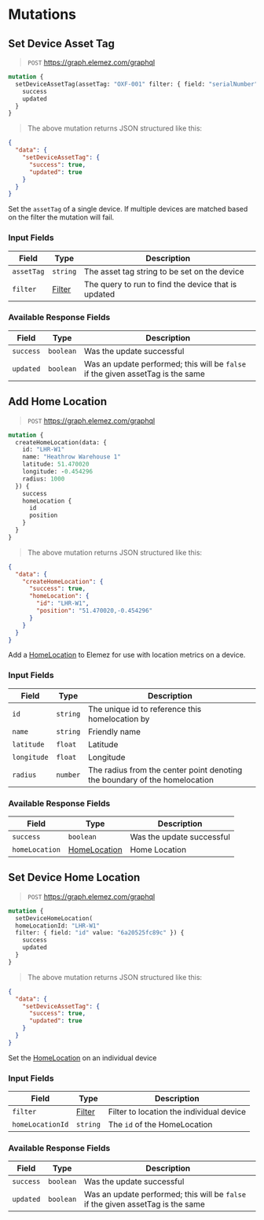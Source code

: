 # Mutations

## Set Device Asset Tag

> `POST` https://graph.elemez.com/graphql

```graphql
mutation {
  setDeviceAssetTag(assetTag: "OXF-001" filter: { field: "serialNumber" value: "4GH78UJ1"}) {
    success
    updated
  }
}
```

> The above mutation returns JSON structured like this:

```json
{
  "data": {
    "setDeviceAssetTag": {
      "success": true,
      "updated": true
    }
  }
}
```

Set the `assetTag` of a single device. If multiple devices are matched based on the filter the mutation will fail.

### Input Fields
| Field      | Type              | Description                                         |
|------------|-------------------|-----------------------------------------------------|
| `assetTag` | `string`          | The asset tag string to be set on the device        |
| `filter`   | [Filter](#filter) | The query to run to find the device that is updated |

### Available Response Fields
| Field     | Type      | Description                                                                     |
|-----------|-----------|---------------------------------------------------------------------------------|
| `success` | `boolean` | Was the update successful                                                       |
| `updated` | `boolean` | Was an update performed; this will be `false` if the given assetTag is the same |

## Add Home Location

> `POST` https://graph.elemez.com/graphql

```graphql
mutation {
  createHomeLocation(data: {
    id: "LHR-W1"
    name: "Heathrow Warehouse 1"
    latitude: 51.470020
    longitude: -0.454296
    radius: 1000
  }) {
    success
    homeLocation {
      id
      position
    }
  }
}
```

> The above mutation returns JSON structured like this:

```json
{
  "data": {
    "createHomeLocation": {
      "success": true,
      "homeLocation": {
        "id": "LHR-W1",
        "position": "51.470020,-0.454296"
      }
    }
  }
}
```

Add a [HomeLocation](#home-locations) to Elemez for use with location metrics on a device.

### Input Fields
| Field       | Type     | Description                                                                |
|-------------|----------|----------------------------------------------------------------------------|
| `id`        | `string` | The unique id to reference this homelocation by                            |
| `name`      | `string` | Friendly name                                                              |
| `latitude`  | `float`  | Latitude                                                                   |
| `longitude` | `float`  | Longitude                                                                  |
| `radius`    | `number` | The radius from the center point denoting the boundary of the homelocation |

### Available Response Fields
| Field          | Type                           | Description               |
|----------------|--------------------------------|---------------------------|
| `success`      | `boolean`                      | Was the update successful |
| `homeLocation` | [HomeLocation](#home-locations) | Home Location            |


## Set Device Home Location

> `POST` https://graph.elemez.com/graphql

```graphql
mutation {
  setDeviceHomeLocation(
  homeLocationId: "LHR-W1"
  filter: { field: "id" value: "6a20525fc89c" }) {
    success
    updated
  }
}
```

> The above mutation returns JSON structured like this:

```json
{
  "data": {
    "setDeviceAssetTag": {
      "success": true,
      "updated": true
    }
  }
}
```

Set the [HomeLocation](#home-location) on an individual device

### Input Fields
| Field            | Type              | Description                              |
|------------------|-------------------|------------------------------------------|
| `filter`         | [Filter](#filter) | Filter to location the individual device |
| `homeLocationId` | `string`          | The `id` of the HomeLocation             |

### Available Response Fields
| Field     | Type      | Description                                                                     |
|-----------|-----------|---------------------------------------------------------------------------------|
| `success` | `boolean` | Was the update successful                                                       |
| `updated` | `boolean` | Was an update performed; this will be `false` if the given assetTag is the same |
